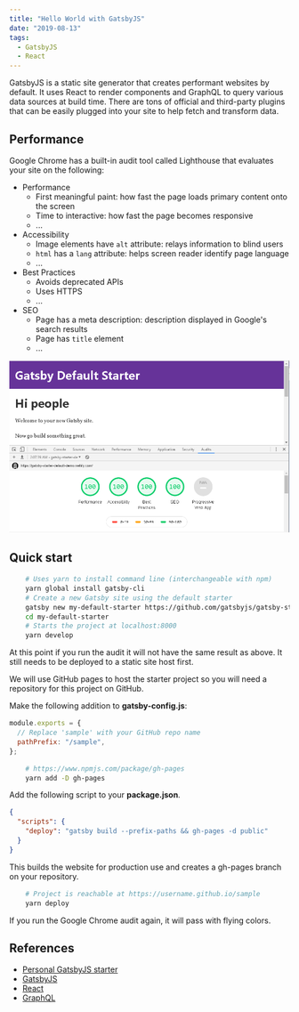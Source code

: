 ```yaml
---
title: "Hello World with GatsbyJS"
date: "2019-08-13"
tags:
  - GatsbyJS
  - React
---
```


GatsbyJS is a static site generator that creates performant websites by default.
It uses React to render components and GraphQL to query various data sources
at build time. There are tons of official and third-party plugins that can be
easily plugged into your site to help fetch and transform data.

## Performance

Google Chrome has a built-in audit tool called Lighthouse that evaluates your
site on the following:

- Performance
  - First meaningful paint: how fast the page loads primary content onto the screen
  - Time to interactive: how fast the page becomes responsive
  - ...
- Accessibility
  - Image elements have `alt` attribute: relays information to blind users
  - `html` has a `lang` attribute: helps screen reader identify page language
  - ...
- Best Practices
  - Avoids deprecated APIs
  - Uses HTTPS
  - ...
- SEO
  - Page has a meta description: description displayed in Google's search results
  - Page has `title` element
  - ...

![Official GatsbyJS starter audit](../images/audit.png)

## Quick start

```bash
    # Uses yarn to install command line (interchangeable with npm)
    yarn global install gatsby-cli
    # Create a new Gatsby site using the default starter
    gatsby new my-default-starter https://github.com/gatsbyjs/gatsby-starter-default
    cd my-default-starter
    # Starts the project at localhost:8000
    yarn develop
```

At this point if you run the audit it will not have the same result as above.
It still needs to be deployed to a static site host first.

We will use GitHub pages to host the starter project so you will need a
repository for this project on GitHub.

Make the following addition to **gatsby-config.js**:

```js
module.exports = {
  // Replace 'sample' with your GitHub repo name
  pathPrefix: "/sample",
};
```

```bash
    # https://www.npmjs.com/package/gh-pages
    yarn add -D gh-pages
```

Add the following script to your **package.json**.

```json
{
  "scripts": {
    "deploy": "gatsby build --prefix-paths && gh-pages -d public"
  }
}
```

This builds the website for production use and creates a gh-pages branch on your
repository.

```bash
    # Project is reachable at https://username.github.io/sample
    yarn deploy
```

If you run the Google Chrome audit again, it will pass with flying colors.

## References

- [Personal GatsbyJS starter](/projects/gatsby-starter/)
- [GatsbyJS](https://www.gatsbyjs.org/)
- [React](https://reactjs.org/)
- [GraphQL](https://graphql.org/)
